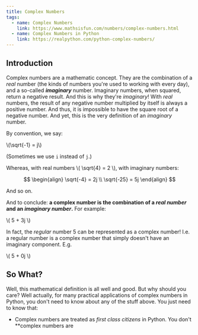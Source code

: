 ```yaml
---
title: Complex Numbers
tags: 
  - name: Complex Numbers
    link: https://www.mathsisfun.com/numbers/complex-numbers.html
  - name: Complex Numbers in Python
    link: https://realpython.com/python-complex-numbers/
---
```

<script id="MathJax-script" async
        src="https://cdn.jsdelivr.net/npm/mathjax@3/es5/tex-mml-chtml.js">
</script>

## Introduction

Complex numbers are a mathematic concept. They are the combination of a _real_ number (the kinds of numbers you're used to working with every day), and a so-called **_imaginary_** number. Imaginary numbers, when squared, return a negative result. And this is why they're _imaginary_!  With _real_ numbers, the result of any negative number multiplied by itself is always a positive number. And thus, it is impossible to have the square root of a negative number. And yet, this is the very definition of an _imaginary_ number. 

By convention, we say:

\\(\sqrt{-1} = j\\)

(Sometimes we use `i` instead of `j`.) 

Whereas, with real numbers \\( \sqrt{4} = 2 \\), with imaginary numbers:

$$
\begin{align}
\sqrt{-4} = 2j \\
\sqrt{-25} = 5j
\end{align}
$$

And so on.

And to conclude: **a complex number is the combination of a _real number_ and an _imaginary number_.** For example:

\\( 5 + 3j \\)

In fact, the _regular_ number 5 can be represented as a complex number! I.e. a regular number is a complex number that simply doesn't have an imaginary component. E.g.

\\( 5 + 0j \\)


## So What?

Well, this mathematical definition is all well and good. But why should you care? Well actually, for many practical applications of complex numbers in Python, you don't need to know about any of the stuff above. You just need to know that:

- Complex numbers are treated as _first class citizens_ in Python.  You don't **complex numbers are
